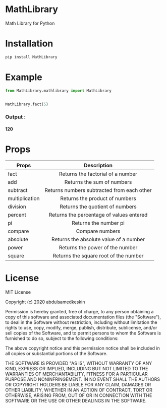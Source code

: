 # MathLibrary
Math Library for Python

# Installation
```python
pip install MathLibrary
```
# Example

```python
from MathLibrary.mathlibrary import MathLibrary


MathLibrary.fact(5)
```   
        

### Output : 
#### 120
# Props
| Props          | Description                                         |
| -------------  |:-------------:                                      |
| fact           | Returns the factorial of a number                   |
| add            | Returns the sum of numbers                          |
| subtract       | Returns numbers subtracted from each other          |
| multiplication | Returns the product of numbers                      |
| division       | Returns the quotient of numbers                     |
| percent        | Returns the percentage of values entered            |
| pi             | Returns the number pi                               |
| compare        | Compare numbers                                     |
| absolute       | Returns the absolute value of a number              |
| power          | Returns the power of the number                     |
| square         | Returns the square root of the number               |
# License
MIT License

Copyright (c) 2020 abdulsamedkeskin

Permission is hereby granted, free of charge, to any person obtaining a copy
of this software and associated documentation files (the "Software"), to deal
in the Software without restriction, including without limitation the rights
to use, copy, modify, merge, publish, distribute, sublicense, and/or sell
copies of the Software, and to permit persons to whom the Software is
furnished to do so, subject to the following conditions:

The above copyright notice and this permission notice shall be included in all
copies or substantial portions of the Software.

THE SOFTWARE IS PROVIDED "AS IS", WITHOUT WARRANTY OF ANY KIND, EXPRESS OR
IMPLIED, INCLUDING BUT NOT LIMITED TO THE WARRANTIES OF MERCHANTABILITY,
FITNESS FOR A PARTICULAR PURPOSE AND NONINFRINGEMENT. IN NO EVENT SHALL THE
AUTHORS OR COPYRIGHT HOLDERS BE LIABLE FOR ANY CLAIM, DAMAGES OR OTHER
LIABILITY, WHETHER IN AN ACTION OF CONTRACT, TORT OR OTHERWISE, ARISING FROM,
OUT OF OR IN CONNECTION WITH THE SOFTWARE OR THE USE OR OTHER DEALINGS IN THE
SOFTWARE.
